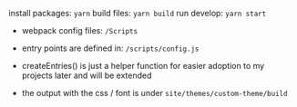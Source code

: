install packages: `yarn`
build files: `yarn build`
run develop: `yarn start`


- webpack config files: `/Scripts`
- entry points are defined in: `/scripts/config.js`
- createEntries() is just a helper function for easier adoption to my projects later and will be extended


- the output with the css / font is under `site/themes/custom-theme/build`
